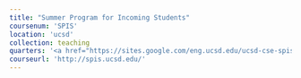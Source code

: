 ```yaml
---
title: "Summer Program for Incoming Students"
coursenum: 'SPIS'
location: 'ucsd'
collection: teaching
quarters: '<a href="https://sites.google.com/eng.ucsd.edu/ucsd-cse-spis-2022" target="_blank">Summer 2022</a>, <a href="https://sites.google.com/eng.ucsd.edu/ucsd-cse-spis-2021" target="_blank">Summer 2021</a>, <a href="https://sites.google.com/eng.ucsd.edu/ucsd-cse-spis-2020" target="_blank">Summer 2020</a>, Summer 2019'
courseurl: 'http://spis.ucsd.edu/'
---
```

